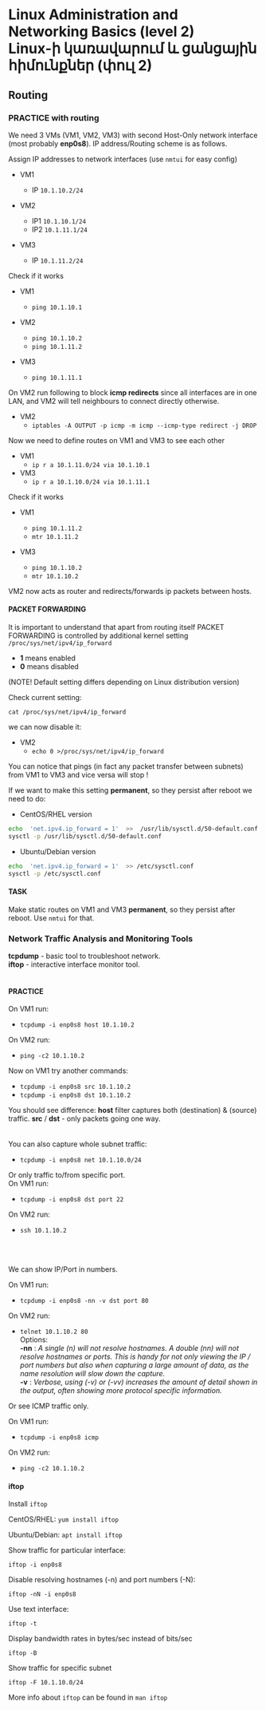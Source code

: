 # Linux Administration and Networking Basics (level 2) <br /> Linux-ի կառավարում և ցանցային հիմունքներ (փուլ 2)

## Routing

### PRACTICE with routing

We need 3 VMs (VM1, VM2, VM3) with second Host-Only network interface (most probably **enp0s8**).
IP address/Routing scheme is as follows.

Assign IP addresses to network interfaces (use `nmtui` for easy config)

* VM1  
  * IP `10.1.10.2/24`

* VM2  
  * IP1 `10.1.10.1/24`
  * IP2 `10.1.11.1/24`

* VM3  
  * IP `10.1.11.2/24`


Check if it works

* VM1
  * `ping 10.1.10.1`
  
* VM2 
  * `ping 10.1.10.2`
  * `ping 10.1.11.2`
  
* VM3 
  * `ping 10.1.11.1`


On VM2 run following to block **icmp redirects** since all interfaces are in one LAN, 
and VM2 will tell neighbours to connect directly otherwise.

* VM2
  * `iptables -A OUTPUT -p icmp -m icmp --icmp-type redirect -j DROP`

Now we need to define routes on VM1 and VM3 to see each other

* VM1 
  * `ip r a 10.1.11.0/24 via 10.1.10.1`
* VM3 
  * `ip r a 10.1.10.0/24 via 10.1.11.1`

Check if it works

* VM1
  * `ping 10.1.11.2`
  * `mtr 10.1.11.2`

* VM3
  * `ping 10.1.10.2`
  * `mtr 10.1.10.2`

VM2 now acts as router and redirects/forwards ip packets between hosts.

#### PACKET FORWARDING
It is important to understand that apart from routing itself 
PACKET FORWARDING is controlled by additional kernel setting `/proc/sys/net/ipv4/ip_forward`

* **1** means enabled 
* **0** means disabled

(NOTE! Default setting differs depending on Linux distribution version)

Check current setting: 

`cat /proc/sys/net/ipv4/ip_forward`

we can now disable it:

* VM2 
  * `echo 0 >/proc/sys/net/ipv4/ip_forward`

You can notice that pings (in fact any packet transfer between subnets) from VM1 to VM3 and vice versa will stop !

If we want to make this setting **permanent**, so they persist after reboot
we need to do:

* CentOS/RHEL version
```bash
echo  'net.ipv4.ip_forward = 1'  >>  /usr/lib/sysctl.d/50-default.conf
sysctl -p /usr/lib/sysctl.d/50-default.conf
```

* Ubuntu/Debian version
```bash
echo  'net.ipv4.ip_forward = 1'  >> /etc/sysctl.conf
sysctl -p /etc/sysctl.conf
```

#### TASK

Make static routes on VM1 and VM3 **permanent**, so they persist after reboot. 
Use `nmtui` for that.



### Network Traffic Analysis and Monitoring Tools

**tcpdump** - basic tool to troubleshoot network.<br>
**iftop** - interactive interface monitor tool.
<br>
<br>

#### PRACTICE
On VM1 run:
* `tcpdump -i enp0s8 host 10.1.10.2`

On VM2 run:
* `ping -c2 10.1.10.2`

Now on VM1 try another commands:
* `tcpdump -i enp0s8 src 10.1.10.2`
* `tcpdump -i enp0s8 dst 10.1.10.2`

You should see difference:
**host** filter captures both (destination) & (source) traffic.
**src** / **dst** - only packets going one way. 
<br>
<br><br>
You can also capture whole subnet traffic:
* `tcpdump -i enp0s8 net 10.1.10.0/24`

Or only traffic to/from specific port.<br>
On VM1 run:
* `tcpdump -i enp0s8 dst port 22`

On VM2 run:
* `ssh 10.1.10.2`
<br>
<br>

We can show IP/Port in numbers.

On VM1 run:
* `tcpdump -i enp0s8 -nn -v dst port 80`

On VM2 run:
* `telnet 10.1.10.2 80` <br>
Options:<br>
**-nn** : 
_A single (n) will not resolve hostnames. A double (nn) will not resolve hostnames or ports. This is handy for not only viewing the IP / port numbers but also when capturing a large amount of data, as the name resolution will slow down the capture._<br>
**-v** : 
_Verbose, using (-v) or (-vv) increases the amount of detail shown in the output, often showing more protocol specific information._

Or see ICMP traffic only.<br>

On VM1 run:
* `tcpdump -i enp0s8 icmp`

On VM2 run:
* `ping -c2 10.1.10.2` <br>

#### iftop

Install `iftop`

CentOS/RHEL: 
`yum install iftop`

Ubuntu/Debian: 
`apt install iftop`



Show traffic for particular interface:

`iftop -i enp0s8`

Disable resolving hostnames (-n) and port numbers (-N):

`iftop -nN -i enp0s8`

Use text interface:

`iftop -t`

Display bandwidth rates in bytes/sec instead of bits/sec

`iftop -B`

Show traffic for specific subnet

`iftop -F 10.1.10.0/24`

More info about `iftop` can be found in `man iftop`
